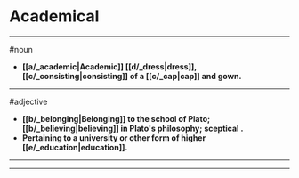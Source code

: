 # Academical
---
#noun
- **[[a/_academic|Academic]] [[d/_dress|dress]], [[c/_consisting|consisting]] of a [[c/_cap|cap]] and gown.**
---
#adjective
- **[[b/_belonging|Belonging]] to the school of Plato; [[b/_believing|believing]] in Plato's philosophy; sceptical .**
- **Pertaining to a university or other form of higher [[e/_education|education]].**
---
---
